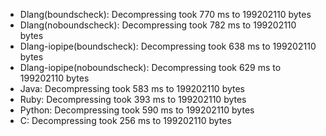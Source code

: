 - Dlang(boundscheck): Decompressing took 770 ms to 199202110 bytes
- Dlang(noboundscheck): Decompressing took 782 ms to 199202110 bytes
- Dlang-iopipe(boundscheck): Decompressing took 638 ms to 199202110 bytes
- Dlang-iopipe(noboundscheck): Decompressing took 629 ms to 199202110 bytes
- Java: Decompressing took 583 ms to 199202110 bytes
- Ruby: Decompressing took 393 ms to 199202110 bytes
- Python: Decompressing took 590 ms to 199202110 bytes
- C: Decompressing took 256 ms to 199202110 bytes
